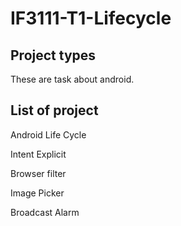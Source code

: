 # IF3111-T1-Lifecycle

## Project types

These are task about android.

## List of project

Android Life Cycle

Intent Explicit

Browser filter

Image Picker

Broadcast Alarm